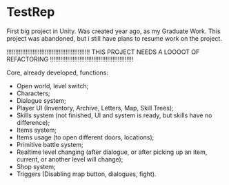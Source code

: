 # TestRep
First big project in Unity. Was created year ago, as my Graduate Work.
This project was abandoned, but i still have plans to resume work on the project. 

!!!!!!!!!!!!!!!!!!!!!!!!!!!!!!!!!!!!!!!!!!!!!!!!
THIS PROJECT NEEDS A LOOOOT OF REFACTORING
!!!!!!!!!!!!!!!!!!!!!!!!!!!!!!!!!!!!!!!!!!!!!!!!

Сore, already developed, functions:
- Open world, level switch;
- Characters;
- Dialogue system;
- Player UI (Inventory, Archive, Letters, Map, Skill Trees);
- Skills system (not finished, UI and system is ready, but skills have no difference);
- Items system;
- Items usage (to open different doors, locations);
- Primitive battle system;
- Realtime level changing (after dialogue, or after picking up an item, current, or another level will change);
- Shop system;
- Triggers (Disabling map button, dialogues, fight).

